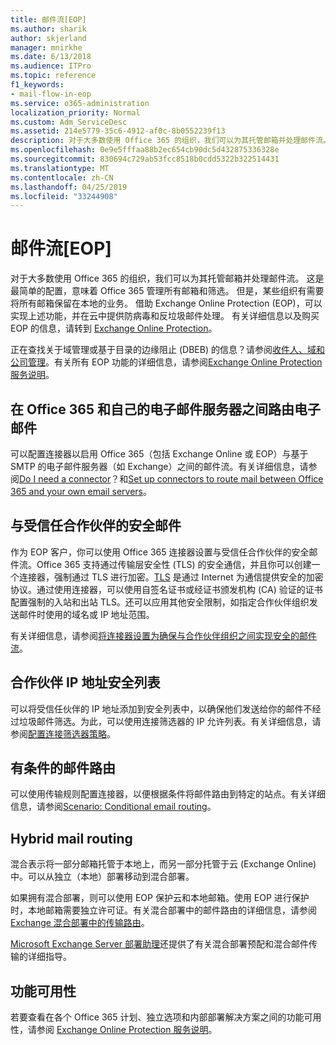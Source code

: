 ```yaml
---
title: 邮件流[EOP]
ms.author: sharik
author: skjerland
manager: mnirkhe
ms.date: 6/13/2018
ms.audience: ITPro
ms.topic: reference
f1_keywords:
- mail-flow-in-eop
ms.service: o365-administration
localization_priority: Normal
ms.custom: Adm_ServiceDesc
ms.assetid: 214e5779-35c6-4912-af0c-8b0552239f13
description: 对于大多数使用 Office 365 的组织，我们可以为其托管邮箱并处理邮件流。 这是最简单的配置，意味着 Office 365 管理所有邮箱和筛选。 但是，某些组织有需要将所有邮箱保留在本地的业务。 借助 Exchange Online Protection (EOP)，可以实现上述功能，并在云中提供防病毒和反垃圾邮件处理。 有关详细信息以及购买 EOP 的信息，请转到 Exchange Online Protection。
ms.openlocfilehash: 0e9e5fffaa88b2ec654cb90dc5d432875336328e
ms.sourcegitcommit: 830694c729ab53fcc8518b0cdd5322b322514431
ms.translationtype: MT
ms.contentlocale: zh-CN
ms.lasthandoff: 04/25/2019
ms.locfileid: "33244908"
---
```

# <a name="mail-floweop"></a>邮件流[EOP]

对于大多数使用 Office 365 的组织，我们可以为其托管邮箱并处理邮件流。 这是最简单的配置，意味着 Office 365 管理所有邮箱和筛选。 但是，某些组织有需要将所有邮箱保留在本地的业务。 借助 Exchange Online Protection (EOP)，可以实现上述功能，并在云中提供防病毒和反垃圾邮件处理。 有关详细信息以及购买 EOP 的信息，请转到 [Exchange Online Protection](https://products.office.com/en-us/exchange/exchange-email-security-spam-protection)。
  
正在查找关于域管理或基于目录的边缘阻止 (DBEB) 的信息？请参阅[收件人、域和公司管理](recipient-domain-and-company-management.md)。有关所有 EOP 功能的详细信息，请参阅[Exchange Online Protection 服务说明](exchange-online-protection-service-description.md)。
  
## <a name="routing-email-between-office-365-and-your-own-email-servers"></a>在 Office 365 和自己的电子邮件服务器之间路由电子邮件
<a name="BKMK_outboundmailrouting"> </a>

可以配置连接器以启用 Office 365（包括 Exchange Online 或 EOP）与基于 SMTP 的电子邮件服务器（如 Exchange）之间的邮件流。有关详细信息，请参阅[Do I need a connector](http://technet.microsoft.com/library/16731ae9-c909-49dd-bffc-a46e6151fc29.aspx)？和[Set up connectors to route mail between Office 365 and your own email servers](http://technet.microsoft.com/library/2e93fd60-a5ef-4e64-8e62-2b862b2d1033.aspx)。
  
## <a name="secure-messaging-with-a-trusted-partner"></a>与受信任合作伙伴的安全邮件
<a name="BKMK_securemessagingwithatrustedpartner"> </a>

作为 EOP 客户，你可以使用 Office 365 连接器设置与受信任合作伙伴的安全邮件流。Office 365 支持通过传输层安全性 (TLS) 的安全通信，并且你可以创建一个连接器，强制通过 TLS 进行加密。[TLS](https://technet.microsoft.com/en-us/library/mt163898.aspx) 是通过 Internet 为通信提供安全的加密协议。通过使用连接器，可以使用自签名证书或经证书颁发机构 (CA) 验证的证书配置强制的入站和出站 TLS。还可以应用其他安全限制，如指定合作伙伴组织发送邮件时使用的域名或 IP 地址范围。 
  
有关详细信息，请参阅[将连接器设置为确保与合作伙伴组织之间实现安全的邮件流](https://technet.microsoft.com/en-us/library/dn751021%28v=exchg.150%29.aspx)。
  
## <a name="safe-listing-a-partners-ip-address"></a>合作伙伴 IP 地址安全列表
<a name="BKMK_safelistingapartnersipaddress"> </a>

可以将受信任伙伴的 IP 地址添加到安全列表中，以确保他们发送给你的邮件不经过垃圾邮件筛选。为此，可以使用连接筛选器的 IP 允许列表。有关详细信息，请参阅[配置连接筛选器策略](https://go.microsoft.com/fwlink/p/?LinkID=287108)。
  
## <a name="conditional-mail-routing"></a>有条件的邮件路由
<a name="BKMK_conditionalmailrouting"> </a>

可以使用传输规则配置连接器，以便根据条件将邮件路由到特定的站点。有关详细信息，请参阅[Scenario: Conditional email routing](http://technet.microsoft.com/library/82d105e2-e955-4e03-99c3-3314a5d21a4c.aspx)。
  
## <a name="hybrid-mail-routing"></a>Hybrid mail routing
<a name="BKMK_hybridmailrouting"> </a>

混合表示将一部分邮箱托管于本地上，而另一部分托管于云 (Exchange Online) 中。可以从独立（本地）部署移动到混合部署。
  
如果拥有混合部署，则可以使用 EOP 保护云和本地邮箱。使用 EOP 进行保护时，本地邮箱需要独立许可证。有关混合部署中的邮件路由的详细信息，请参阅 [Exchange 混合部署中的传输路由](https://go.microsoft.com/fwlink/p/?LinkId=271757)。
  
[Microsoft Exchange Server 部署助理](https://go.microsoft.com/fwlink/p/?LinkId=287036)还提供了有关混合部署预配和混合邮件传输的详细指导。 
  
## <a name="feature-availability"></a>功能可用性
<a name="BKMK_hybridmailrouting"> </a>

若要查看在各个 Office 365 计划、独立选项和内部部署解决方案之间的功能可用性，请参阅 [Exchange Online Protection 服务说明](exchange-online-protection-service-description.md)。
  

